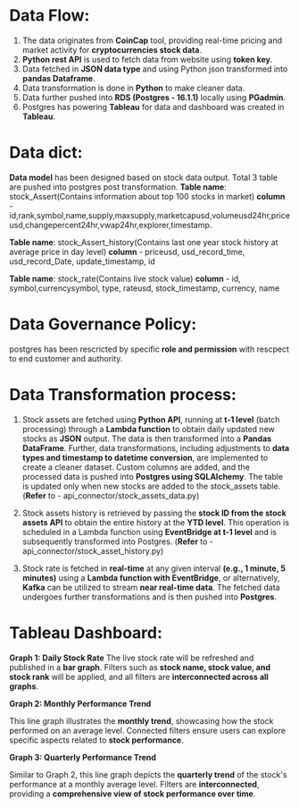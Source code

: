 # Data Flow: 
1. The data originates from **CoinCap** tool, providing real-time pricing and market activity for **cryptocurrencies stock data**.
2. **Python rest API** is used to fetch data from website using **token key**.
3. Data fetched in **JSON data type** and using Python json transformed into **pandas Dataframe**.
4. Data transformation is done in **Python** to make cleaner data.
5. Data further pushed into **RDS (Postgres - 16.1.1)** locally using **PGadmin**.
6. Postgres has powering **Tableau** for data and dashboard was created in **Tableau**.

# Data dict:
**Data model** has been designed based on stock data output.
Total 3 table are pushed into postgres post transformation.
**Table name**: stock_Assert(Contains information about top 100 stocks in market)
**column** - id,rank,symbol,name,supply,maxsupply,marketcapusd,volumeusd24hr,priceusd,changepercent24hr,vwap24hr,explorer,timestamp.

**Table name**: stock_Assert_history(Contains last one year stock history at average price in day level)
**column** - priceusd, usd_record_time, usd_record_Date, update_timestamp, id 

**Table name**: stock_rate(Contains live stock value)
**column** - id, symbol,currencysymbol, type, rateusd, stock_timestamp, currency, name

# Data Governance Policy:
postgres has been rescricted by specific **role and permission** with rescpect to end customer and authority.

# Data Transformation process:

1. Stock assets are fetched using **Python API**, running at **t-1 level** (batch processing) through a **Lambda function** to obtain daily updated new stocks as **JSON** output. The data is then transformed into a **Pandas DataFrame**. Further, data transformations, including adjustments to **data types and timestamp to datetime conversion**, are implemented to create a cleaner dataset. Custom columns are added, and the processed data is pushed into **Postgres using SQLAlchemy**. The table is updated only when new stocks are added to the stock_assets table. (**Refer** to - api_connector/stock_assets_data.py)

2. Stock assets history is retrieved by passing the **stock ID from the stock assets API** to obtain the entire history at the **YTD level**. This operation is scheduled in a Lambda function using **EventBridge at t-1 level** and is subsequently transformed into Postgres. (**Refer** to - api_connector/stock_asset_history.py)

3. Stock rate is fetched in **real-time** at any given interval **(e.g., 1 minute, 5 minutes)** using a **Lambda function with EventBridge**, or alternatively, **Kafka** can be utilized to stream **near real-time data**. The fetched data undergoes further transformations and is then pushed into **Postgres**.

# Tableau Dashboard:
  **Graph 1: Daily Stock Rate**
  The live stock rate will be refreshed and published in a **bar graph**. Filters such as **stock name, stock value, and stock rank** will be applied, and all filters are **interconnected across all graphs**.
  
**Graph 2: Monthly Performance Trend**

This line graph illustrates the **monthly trend**, showcasing how the stock performed on an average level. Connected filters ensure users can explore specific aspects related to **stock performance**.

**Graph 3: Quarterly Performance Trend**

Similar to Graph 2, this line graph depicts the **quarterly trend** of the stock's performance at a monthly average level. Filters are **interconnected**, providing a **comprehensive view of stock performance over time**.
